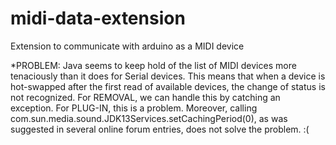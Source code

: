midi-data-extension
===================

Extension to communicate with arduino as a MIDI device

*PROBLEM:  Java seems to keep hold of the list of MIDI devices more tenaciously than it does for Serial devices.  This 
means that when a device is hot-swapped after the first read of available devices, the change of status is not recognized.
For REMOVAL, we can handle this by catching an exception.  For PLUG-IN, this is a problem.  Moreover, calling
com.sun.media.sound.JDK13Services.setCachingPeriod(0), as was suggested in several online forum 
entries, does not solve the problem. :(
